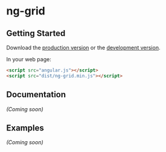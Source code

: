 # ng-grid



## Getting Started

Download the [production version][min] or the [development version][max].

[min]: https://raw.github.com/pashanitw/jquery-ng-grid/master/dist/angular-ng-grid.min.js
[max]: https://raw.github.com/pashanitw/jquery-ng-grid/master/dist/angular-ng-grid.js

In your web page:

```html
<script src="angular.js"></script>
<script src="dist/ng-grid.min.js"></script>
```

## Documentation
_(Coming soon)_

## Examples
_(Coming soon)_

